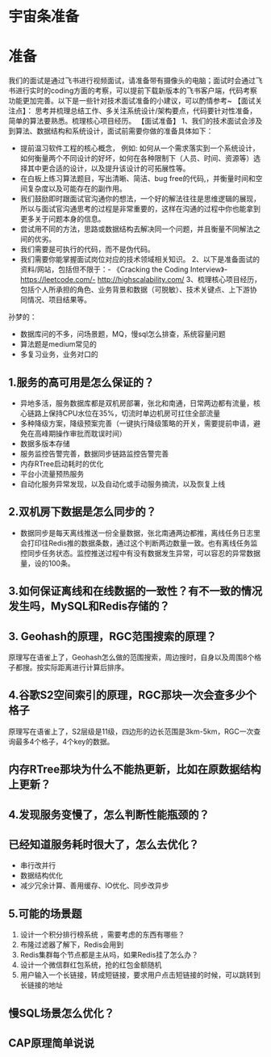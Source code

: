 # 宇宙条准备

# 准备

我们的面试是通过飞书进行视频面试，请准备带有摄像头的电脑；面试时会通过飞书进行实时的coding方面的考察，可以提前下载新版本的飞书客户端，代码考察功能更加完善。以下是一些针对技术面试准备的小建议，可以酌情参考~ 
【面试关注点】： 思考并梳理总结工作、多关注系统设计/架构要点，代码要针对性准备，简单的算法要熟悉。梳理核心项目经历。 
【面试准备】 
1、我们的技术面试会涉及到算法、数据结构和系统设计，面试前需要你做的准备具体如下： 
- 提前温习软件工程的核心概念， 例如: 如何从一个需求落实到一个系统设计，如何衡量两个不同设计的好坏，如何在各种限制下（人员、时间、资源等）选择其中更合适的设计，以及提升该设计的可拓展性等。 
- 在白板上练习算法题目，写出清晰、简洁、bug free的代码,，并衡量时间和空间复杂度以及可能存在的副作用。 
- 我们鼓励即时跟面试官沟通你的想法，一个好的解法往往是思维逻辑的展现，所以与面试官沟通思考的过程是非常重要的，这样在沟通的过程中你也能拿到更多关于问题本身的信息。 
- 尝试用不同的方法，思路或数据结构去解决同一个问题，并且衡量不同解法之间的优劣。 
- 我们需要是可执行的代码，而不是伪代码。 
- 我们需要你能掌握面试岗位对应的技术领域相关知识。 
2、以下是准备面试的资料/网站，包括但不限于：- 《Cracking the Coding Interview》- https://leetcode.com/- http://highscalability.com/ 
3、梳理核心项目经历，包括个人所承担的角色、业务背景和数据（可脱敏）、技术关键点、上下游协同情况、项目结果等。



孙梦的：

*  数据库问的不多，问场景题，MQ，慢sql怎么排查，系统容量问题
* 算法题是medium常见的
* 多复习业务，业务对口的







## 1.服务的高可用是怎么保证的？

* 异地多活，服务数据库都是双机房部署，张北和南通，日常两边都有流量，核心链路上保持CPU水位在35%，切流时单边机房可扛住全部流量
* 多种降级方案，降级预案完善（一键执行降级策略的开关，需要提前申请，避免在高峰期操作审批而耽误时间）
* 数据多版本存储
* 服务监控告警完善，数据同步链路监控告警完善
* 内存RTree启动耗时的优化
* 平台小流量预热服务
* 自动化服务异常发现，以及自动化或手动服务摘流，以及恢复上线



## 2.双机房下数据是怎么同步的？

* 数据同步是每天离线推送一份全量数据，张北南通两边都推，离线任务日志里会打印往Redis推的数据条数，通过这个判断两边数量一致。也有离线任务监控同步任务状态。监控推送过程中有没有数据发生异常，可以容忍的异常数据量，设的100条。



## 3.如何保证离线和在线数据的一致性？有不一致的情况发生吗，MySQL和Redis存储的？





## 3. Geohash的原理，RGC范围搜索的原理？

原理写在语雀上了，Geohash怎么做的范围搜索，周边搜时，自身以及周围8个格子都搜。按实际距离进行计算后排序。



## 4.谷歌S2空间索引的原理，RGC那块一次会查多少个格子

原理写在语雀上了，S2层级是11级，四边形的边长范围是3km-5km，RGC一次查询最多4个格子，4个key的数据。



## 内存RTree那块为什么不能热更新，比如在原数据结构上更新？





## 4.发现服务变慢了，怎么判断性能瓶颈的？



## 已经知道服务耗时很大了，怎么去优化？

* 串行改并行
* 数据结构优化
* 减少冗余计算、善用缓存、IO优化、同步改异步



## 5.可能的场景题

1. 设计一个积分排行榜系统 ，需要考虑的东西有哪些？
2. 布隆过滤器了解下，Redis会用到
3. Redis集群每个节点都是主从吗，如果Redis挂了怎么办？
4. 设计一个微信群红包系统，抢的红包金额随机
5. 用户输入一个长链接，转成短链接，要求用户点击短链接的时候，可以跳转到长链接的地址



## 慢SQL场景怎么优化？





## CAP原理简单说说